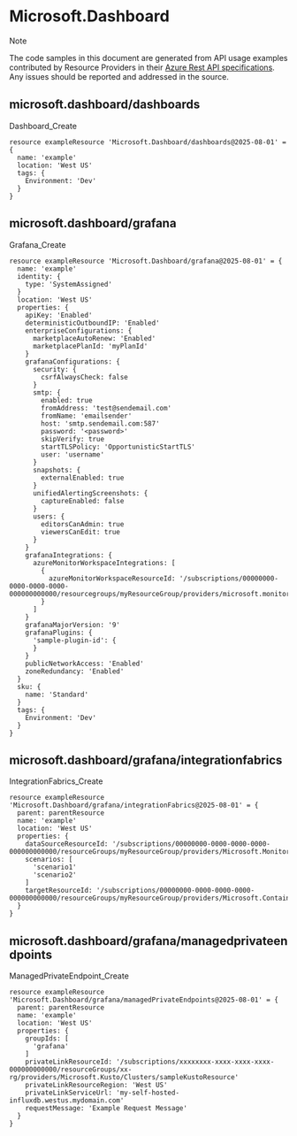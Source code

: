 # Microsoft.Dashboard
  
> [!NOTE]
> The code samples in this document are generated from API usage examples contributed by Resource Providers in their [Azure Rest API specifications](https://github.com/Azure/azure-rest-api-specs). Any issues should be reported and addressed in the source.


## microsoft.dashboard/dashboards

Dashboard_Create
```bicep
resource exampleResource 'Microsoft.Dashboard/dashboards@2025-08-01' = {
  name: 'example'
  location: 'West US'
  tags: {
    Environment: 'Dev'
  }
}
```

## microsoft.dashboard/grafana

Grafana_Create
```bicep
resource exampleResource 'Microsoft.Dashboard/grafana@2025-08-01' = {
  name: 'example'
  identity: {
    type: 'SystemAssigned'
  }
  location: 'West US'
  properties: {
    apiKey: 'Enabled'
    deterministicOutboundIP: 'Enabled'
    enterpriseConfigurations: {
      marketplaceAutoRenew: 'Enabled'
      marketplacePlanId: 'myPlanId'
    }
    grafanaConfigurations: {
      security: {
        csrfAlwaysCheck: false
      }
      smtp: {
        enabled: true
        fromAddress: 'test@sendemail.com'
        fromName: 'emailsender'
        host: 'smtp.sendemail.com:587'
        password: '<password>'
        skipVerify: true
        startTLSPolicy: 'OpportunisticStartTLS'
        user: 'username'
      }
      snapshots: {
        externalEnabled: true
      }
      unifiedAlertingScreenshots: {
        captureEnabled: false
      }
      users: {
        editorsCanAdmin: true
        viewersCanEdit: true
      }
    }
    grafanaIntegrations: {
      azureMonitorWorkspaceIntegrations: [
        {
          azureMonitorWorkspaceResourceId: '/subscriptions/00000000-0000-0000-0000-000000000000/resourcegroups/myResourceGroup/providers/microsoft.monitor/accounts/myAzureMonitorWorkspace'
        }
      ]
    }
    grafanaMajorVersion: '9'
    grafanaPlugins: {
      'sample-plugin-id': {
      }
    }
    publicNetworkAccess: 'Enabled'
    zoneRedundancy: 'Enabled'
  }
  sku: {
    name: 'Standard'
  }
  tags: {
    Environment: 'Dev'
  }
}
```

## microsoft.dashboard/grafana/integrationfabrics

IntegrationFabrics_Create
```bicep
resource exampleResource 'Microsoft.Dashboard/grafana/integrationFabrics@2025-08-01' = {
  parent: parentResource 
  name: 'example'
  location: 'West US'
  properties: {
    dataSourceResourceId: '/subscriptions/00000000-0000-0000-0000-000000000000/resourceGroups/myResourceGroup/providers/Microsoft.Monitor/accounts/myAmw'
    scenarios: [
      'scenario1'
      'scenario2'
    ]
    targetResourceId: '/subscriptions/00000000-0000-0000-0000-000000000000/resourceGroups/myResourceGroup/providers/Microsoft.ContainerService/managedClusters/myAks'
  }
}
```

## microsoft.dashboard/grafana/managedprivateendpoints

ManagedPrivateEndpoint_Create
```bicep
resource exampleResource 'Microsoft.Dashboard/grafana/managedPrivateEndpoints@2025-08-01' = {
  parent: parentResource 
  name: 'example'
  location: 'West US'
  properties: {
    groupIds: [
      'grafana'
    ]
    privateLinkResourceId: '/subscriptions/xxxxxxxx-xxxx-xxxx-xxxx-000000000000/resourceGroups/xx-rg/providers/Microsoft.Kusto/Clusters/sampleKustoResource'
    privateLinkResourceRegion: 'West US'
    privateLinkServiceUrl: 'my-self-hosted-influxdb.westus.mydomain.com'
    requestMessage: 'Example Request Message'
  }
}
```
